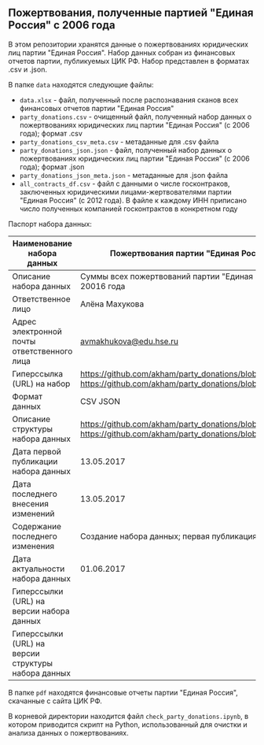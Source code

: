 ## Пожертвования, полученные партией "Единая Россия" с 2006 года ##

В этом репозитории хранятся данные о пожертвованиях юридических лиц партии "Единая Россия". Набор данных собран из финансовых отчетов партии, публикуемых ЦИК РФ. Набор представлен в форматах .csv и .json.

В папке `data` находятся следующие файлы:
- `data.xlsx` - файл, полученный после распознавания сканов всех финансовых отчетов партии "Единая Россия"
- `party_donations.csv` - очищенный файл, полученный набор данных о пожертвованиях юридических лиц партии "Единая Россия" (с 2006 года); формат .csv
- `party_donations_csv_meta.csv` - метаданные для .csv файла
- `party_donations_json.json` - файл, полученный набор данных о пожертвованиях юридических лиц партии "Единая Россия" (с 2006 года); формат .json
- `party_donations_json_meta.json` - метаданные для .json файла
- `all_contracts_df.csv` - файл с данными о числе госконтраков, заключенных юридическими лицами-жертвователями партии "Единая Россия" (с 2012 года). В файле к каждому ИНН приписано число полученных компанией госконтрактов в конкретном году

Паспорт набора данных:

| Наименование набора данных                            	| Пожертвования партии   "Единая Россия" со стороны юридических лиц                                                                                                                     	|
|-------------------------------------------------------	|---------------------------------------------------------------------------------------------------------------------------------------------------------------------------------------	|
| Описание набора   данных                              	| Суммы всех   пожертвований партии "Единая Россия" со стороны юридических лиц с   20016 года                                                                                           	|
| Ответственное лицо                                    	| Алёна Махукова                                                                                                                                                                        	|
| Адрес электронной   почты ответственного лица         	| avmakhukova@edu.hse.ru                                                                                                                                                                	|
| Гиперссылка (URL)   на набор                          	| https://github.com/akham/party_donations/blob/master/data/party_donations.csv       https://github.com/akham/party_donations/blob/master/data/party_donations_json.json               	|
| Формат данных                                         	| CSV     JSON                                                                                                                                                                          	|
| Описание структуры   набора данных                    	| https://github.com/akham/party_donations/blob/master/data/party_donations_csv_meta.csv       https://github.com/akham/party_donations/blob/master/data/party_donations_json_meta.json 	|
| Дата первой   публикации набора данных                	| 13.05.2017                                                                                                                                                                            	|
| Дата последнего   внесения изменений                  	| 13.05.2017                                                                                                                                                                            	|
| Содержание   последнего изменения                     	| Создание набора данных; первая публикация                                                                                                                                             	|
| Дата актуальности   набора данных                     	| 01.06.2017                                                                                                                                                                            	|
| Гиперссылки (URL)   на версии набора данных           	|                                                                                                                                                                                       	|
| Гиперссылки (URL)   на версии структуры набора данных 	|                                                                                                                                                                                       	|

В папке `pdf` находятся финансовые отчеты партии "Единая Россия", скачанные с сайта ЦИК РФ.

В корневой директории находится файл `check_party_donations.ipynb`, в котором приводится скрипт на Python, использованный для очистки и анализа данных о пожертвованиях.